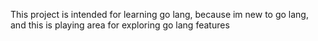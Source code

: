 This project is intended for learning go lang, because im new to go lang, and this is playing area for exploring go lang features

